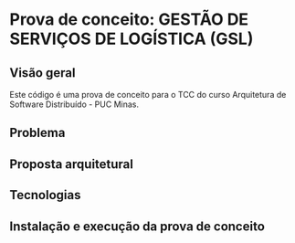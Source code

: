 # Prova de conceito: GESTÃO DE SERVIÇOS DE LOGÍSTICA (GSL)


## Visão geral
Este código é uma prova de conceito para o TCC do curso Arquitetura de Software Distribuído - PUC Minas.

## Problema

## Proposta arquitetural

## Tecnologias 

## Instalação e execução da prova de conceito
